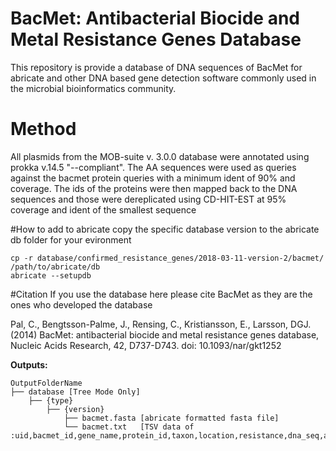 # BacMet: Antibacterial Biocide and Metal Resistance Genes Database

This repository is provide a database of DNA sequences of BacMet for abricate and other DNA based gene detection software commonly used in the microbial bioinformatics community.

# Method
All plasmids from the MOB-suite v. 3.0.0 database were annotated using prokka v.14.5 "--compliant".
The AA sequences were used as queries against the bacmet  protein queries with a minimum ident of 90% and coverage.
The ids of the proteins were then mapped back to the DNA sequences and those were dereplicated using CD-HIT-EST at 95% coverage and ident of the smallest sequence

#How to add to abricate
copy the specific database version to the abricate db folder for your evironment
```
cp -r database/confirmed_resistance_genes/2018-03-11-version-2/bacmet/ /path/to/abricate/db     
abricate --setupdb
```

#Citation
If you use the database here please cite BacMet as they are the ones who developed the database

Pal, C., Bengtsson-Palme, J., Rensing, C., Kristiansson, E., Larsson, DGJ. (2014) BacMet: antibacterial biocide and metal resistance genes database, Nucleic Acids Research, 42, D737-D743. doi: 10.1093/nar/gkt1252

**Outputs:**

```
OutputFolderName
├── database [Tree Mode Only]
	├── {type}
		├── {version}
			├── bacmet.fasta [abricate formatted fasta file]
			└── bacmet.txt   [TSV data of :uid,bacmet_id,gene_name,protein_id,taxon,location,resistance,dna_seq,aa_seq]
```